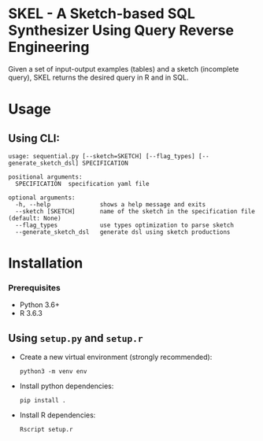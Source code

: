 # SKEL - A Sketch-based SQL Synthesizer Using Query Reverse Engineering

Given a set of input-output examples (tables) and a sketch (incomplete query), SKEL returns the desired query in R and in SQL.

    
# Usage

## Using CLI:
```
usage: sequential.py [--sketch=SKETCH] [--flag_types] [--generate_sketch_dsl] SPECIFICATION

positional arguments:
  SPECIFICATION  specification yaml file

optional arguments:
  -h, --help              shows a help message and exits
  --sketch [SKETCH]       name of the sketch in the specification file (default: None)
  --flag_types            use types optimization to parse sketch
  --generate_sketch_dsl   generate dsl using sketch productions

```


# Installation

### Prerequisites
- Python 3.6+
- R 3.6.3

## Using `setup.py` and `setup.r`

- Create a new virtual environment (strongly recommended):
  ```
  python3 -m venv env
  ```

- Install python dependencies:
  ```
  pip install .
  ```
  
- Install R dependencies:
  ```
  Rscript setup.r
  ```